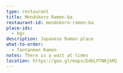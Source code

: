 ```yaml
---
type: restaurant
title: Mendokoro Ramen-ba
restaurant-id: mendokoro-ramen-ba 
place-ids:
  - bgc 
description: Japanese Ramen place
what-to-order:
  - Tantanmen Ramen
notes: There is a wait at times
location: https://goo.gl/maps/EdkLP7NKjkM2
---
```

